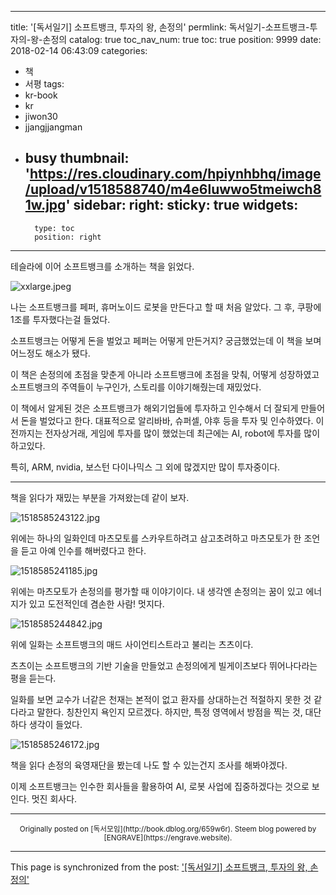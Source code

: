 
---
title: '[독서일기] 소프트뱅크, 투자의 왕, 손정의'
permlink: 독서일기-소프트뱅크-투자의-왕-손정의
catalog: true
toc_nav_num: true
toc: true
position: 9999
date: 2018-02-14 06:43:09
categories:
- 책
- 서평
tags:
- kr-book
- kr
- jiwon30
- jjangjjangman
- busy
thumbnail: 'https://res.cloudinary.com/hpiynhbhq/image/upload/v1518588740/m4e6luwwo5tmeiwch81w.jpg'
sidebar:
    right:
        sticky: true
widgets:
    -
        type: toc
        position: right
---


테슬라에 이어 소프트뱅크를 소개하는 책을 읽었다.

![xxlarge.jpeg](https://res.cloudinary.com/hpiynhbhq/image/upload/v1518588740/m4e6luwwo5tmeiwch81w.jpg)

나는 소프트뱅크를 페퍼, 휴머노이드 로봇을 만든다고 할 때 
처음 알았다.
그 후, 쿠팡에 1조를 투자했다는걸 들었다.

소프트뱅크는 어떻게 돈을 벌었고
페퍼는 어떻게 만든거지? 궁금했었는데
이 책을 보며 어느정도 해소가 됐다.

이 책은 손정의에 초점을 맞춘게 아니라
소프트뱅크에 초점을 맞춰, 어떻게 성장하였고
소프트뱅크의 주역들이 누구인가, 스토리를 이야기해줬는데
재밌었다.

이 책에서 알게된 것은
소프트뱅크가 해외기업들에 투자하고 인수해서
더 잘되게 만들어서 돈을 벌었다고 한다.
대표적으로 알리바바, 슈퍼셀, 야후 등을 투자 및 인수하였다.
이전까지는 전자상거래, 게임에 투자를 많이 했었는데
최근에는 AI, robot에 투자를 많이 하고있다.

특히, ARM, nvidia, 보스턴 다이나믹스
그 외에 많겠지만 많이 투자중이다.

-----

책을 읽다가 재밌는 부분을 가져왔는데 같이 보자.

![1518585243122.jpg](https://res.cloudinary.com/hpiynhbhq/image/upload/v1518589091/vgyw99ftx2d2axsjxic3.jpg)

위에는 하나의 일화인데
마츠모토를 스카우트하려고 삼고초려하고
마츠모토가 한 조언을 듣고 아예 인수를 해버렸다고 한다.

![1518585241185.jpg](https://res.cloudinary.com/hpiynhbhq/image/upload/v1518589174/qvpfpreayf7x7wi1x4cn.jpg)

위에는 마츠모토가 손정의를 평가할 때 이야기이다.
내 생각엔 손정의는 
꿈이 있고 에너지가 있고 도전적인데 겸손한 사람!
멋지다.

![1518585244842.jpg](https://res.cloudinary.com/hpiynhbhq/image/upload/v1518589424/xybzpomvgm52a83ptjwo.jpg)

위에 일화는 소프트뱅크의 매드 사이언티스트라고 불리는
츠츠이다.

츠츠이는 소프트뱅크의 기반 기술을 만들었고 손정의에게 빌게이츠보다 뛰어나다라는 평을 듣는다.

일화를 보면 교수가 너같은 천재는 본적이 없고 환자를 상대하는건 적절하지 못한 것 같다라고 말한다.
칭찬인지 욕인지 모르겠다.
하지만, 특정 영역에서 방점을 찍는 것, 대단하다 생각이 들었다.

![1518585246172.jpg](https://res.cloudinary.com/hpiynhbhq/image/upload/v1518590301/k4wtomu5bojiowjgf7fg.jpg)

책을 읽다
손정의 육영재단을 봤는데
나도 할 수 있는건지 조사를 해봐야겠다.

이제 소프트뱅크는 인수한 회사들을 활용하여
AI, 로봇 사업에 집중하겠다는 것으로 보인다.
멋진 회사다.

***
<center><sup>Originally posted on [독서모임](http://book.dblog.org/659w6r). Steem blog powered by [ENGRAVE](https://engrave.website).</sup></center>

- - -

This page is synchronized from the post: ['[독서일기] 소프트뱅크, 투자의 왕, 손정의'](https://steempeak.com/@jacobyu/659w6r)
